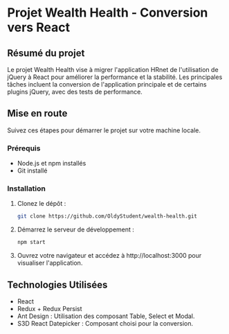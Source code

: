 # Projet Wealth Health - Conversion vers React

## Résumé du projet

Le projet Wealth Health vise à migrer l'application HRnet de l'utilisation de jQuery à React pour améliorer la performance et la stabilité. Les principales tâches incluent la conversion de l'application principale et de certains plugins jQuery, avec des tests de performance. 

## Mise en route

Suivez ces étapes pour démarrer le projet sur votre machine locale.

### Prérequis

- Node.js et npm installés
- Git installé

### Installation

1. Clonez le dépôt :

   ```bash
   git clone https://github.com/OldyStudent/wealth-health.git
   ```

2. Démarrez le serveur de développement :

    ```bash 
    npm start
   ```

3. Ouvrez votre navigateur et accédez à http://localhost:3000 pour visualiser l'application.

## Technologies Utilisées

- React
- Redux + Redux Persist
- Ant Design : Utilisation des composant Table, Select et Modal.
- S3D React Datepicker : Composant choisi pour la conversion.


